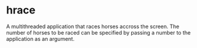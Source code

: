 # hrace

A multithreaded application that races horses accross the screen.  The number of horses to be raced can be specified by passing a number to the application as an argument.
